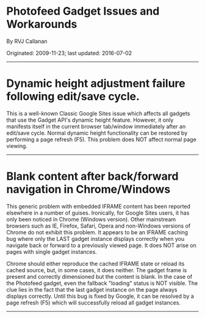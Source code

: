 # Photofeed Gadget Issues and Workarounds

By RVJ Callanan

Originated: 2009-11-23; last updated: 2016-07-02

------------------------------------------------------------------------------

# Dynamic height adjustment failure following edit/save cycle.

This is a well-known Classic Google Sites issue which affects all gadgets that
use the Gadget API's dynamic height feature. However, it only manifests itself
in the current browser tab/window immediately after an edit/save cycle. Normal
dynamic height functionality can be restored by performing a page refresh (F5).
This problem does NOT affect normal page viewing. 

------------------------------------------------------------------------------

# Blank content after back/forward navigation in Chrome/Windows 

This generic problem with embedded IFRAME content has been reported elsewhere
in a number of guises. Ironically, for Google Sites users, it has only been
noticed in Chrome (Windows version). Other mainstream browsers such as IE,
Firefox, Safari, Opera and non-Windows versions of Chrome do not exhibit this
problem. It appears to be an IFRAME caching bug where only the LAST gadget
instance displays correctly when you navigate back or forward to a previously
viewed page. It does NOT arise on pages with single gadget instances.

Chrome should either reproduce the cached IFRAME state or reload its cached
source, but, in some cases, it does neither. The gadget frame is present and
correctly dimensioned but the content is blank. In the case of the Photofeed
gadget, even the fallback "loading" status is NOT visible. The clue lies in
the fact that the last gadget instance on the page always displays correctly.
Until this bug is fixed by Google, it can be resolved by a page refresh (F5)
which will successfully reload all gadget instances.

------------------------------------------------------------------------------
